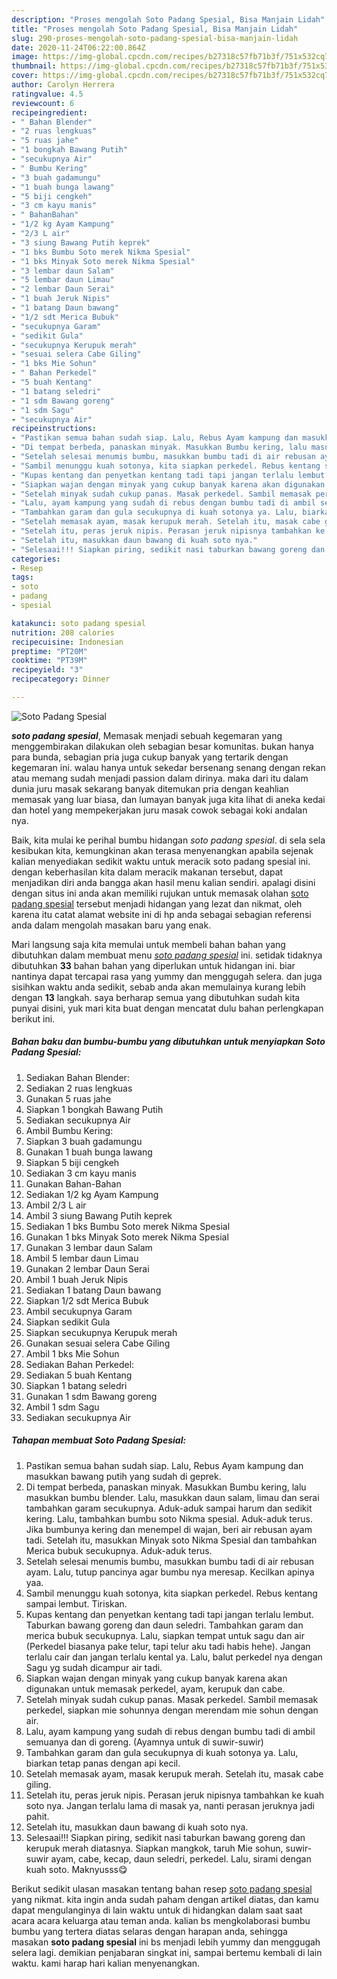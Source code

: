 ```yaml
---
description: "Proses mengolah Soto Padang Spesial, Bisa Manjain Lidah"
title: "Proses mengolah Soto Padang Spesial, Bisa Manjain Lidah"
slug: 290-proses-mengolah-soto-padang-spesial-bisa-manjain-lidah
date: 2020-11-24T06:22:00.864Z
image: https://img-global.cpcdn.com/recipes/b27318c57fb71b3f/751x532cq70/soto-padang-spesial-foto-resep-utama.jpg
thumbnail: https://img-global.cpcdn.com/recipes/b27318c57fb71b3f/751x532cq70/soto-padang-spesial-foto-resep-utama.jpg
cover: https://img-global.cpcdn.com/recipes/b27318c57fb71b3f/751x532cq70/soto-padang-spesial-foto-resep-utama.jpg
author: Carolyn Herrera
ratingvalue: 4.5
reviewcount: 6
recipeingredient:
- " Bahan Blender"
- "2 ruas lengkuas"
- "5 ruas jahe"
- "1 bongkah Bawang Putih"
- "secukupnya Air"
- " Bumbu Kering"
- "3 buah gadamungu"
- "1 buah bunga lawang"
- "5 biji cengkeh"
- "3 cm kayu manis"
- " BahanBahan"
- "1/2 kg Ayam Kampung"
- "2/3 L air"
- "3 siung Bawang Putih keprek"
- "1 bks Bumbu Soto merek Nikma Spesial"
- "1 bks Minyak Soto merek Nikma Spesial"
- "3 lembar daun Salam"
- "5 lembar daun Limau"
- "2 lembar Daun Serai"
- "1 buah Jeruk Nipis"
- "1 batang Daun bawang"
- "1/2 sdt Merica Bubuk"
- "secukupnya Garam"
- "sedikit Gula"
- "secukupnya Kerupuk merah"
- "sesuai selera Cabe Giling"
- "1 bks Mie Sohun"
- " Bahan Perkedel"
- "5 buah Kentang"
- "1 batang seledri"
- "1 sdm Bawang goreng"
- "1 sdm Sagu"
- "secukupnya Air"
recipeinstructions:
- "Pastikan semua bahan sudah siap. Lalu, Rebus Ayam kampung dan masukkan bawang putih yang sudah di geprek."
- "Di tempat berbeda, panaskan minyak. Masukkan Bumbu kering, lalu masukkan bumbu blender. Lalu, masukkan daun salam, limau dan serai tambahkan garam secukupnya. Aduk-aduk sampai harum dan sedikit kering. Lalu, tambahkan bumbu soto Nikma spesial. Aduk-aduk terus. Jika bumbunya kering dan menempel di wajan, beri air rebusan ayam tadi. Setelah itu, masukkan Minyak soto Nikma Spesial dan tambahkan Merica bubuk secukupnya. Aduk-aduk terus."
- "Setelah selesai menumis bumbu, masukkan bumbu tadi di air rebusan ayam. Lalu, tutup pancinya agar bumbu nya meresap. Kecilkan apinya yaa."
- "Sambil menunggu kuah sotonya, kita siapkan perkedel. Rebus kentang sampai lembut. Tiriskan."
- "Kupas kentang dan penyetkan kentang tadi tapi jangan terlalu lembut. Taburkan bawang goreng dan daun seledri. Tambahkan garam dan merica bubuk secukupnya. Lalu, siapkan tempat untuk sagu dan air (Perkedel biasanya pake telur, tapi telur aku tadi habis hehe). Jangan terlalu cair dan jangan terlalu kental ya. Lalu, balut perkedel nya dengan Sagu yg sudah dicampur air tadi."
- "Siapkan wajan dengan minyak yang cukup banyak karena akan digunakan untuk memasak perkedel, ayam, kerupuk dan cabe."
- "Setelah minyak sudah cukup panas. Masak perkedel. Sambil memasak perkedel, siapkan mie sohunnya dengan merendam mie sohun dengan air."
- "Lalu, ayam kampung yang sudah di rebus dengan bumbu tadi di ambil semuanya dan di goreng. (Ayamnya untuk di suwir-suwir)"
- "Tambahkan garam dan gula secukupnya di kuah sotonya ya. Lalu, biarkan tetap panas dengan api kecil."
- "Setelah memasak ayam, masak kerupuk merah. Setelah itu, masak cabe giling."
- "Setelah itu, peras jeruk nipis. Perasan jeruk nipisnya tambahkan ke kuah soto nya. Jangan terlalu lama di masak ya, nanti perasan jeruknya jadi pahit."
- "Setelah itu, masukkan daun bawang di kuah soto nya."
- "Selesaai!!! Siapkan piring, sedikit nasi taburkan bawang goreng dan kerupuk merah diatasnya. Siapkan mangkok, taruh Mie sohun, suwir-suwir ayam, cabe, kecap, daun seledri, perkedel. Lalu, sirami dengan kuah soto. Maknyusss😋"
categories:
- Resep
tags:
- soto
- padang
- spesial

katakunci: soto padang spesial 
nutrition: 208 calories
recipecuisine: Indonesian
preptime: "PT20M"
cooktime: "PT39M"
recipeyield: "3"
recipecategory: Dinner

---
```



![Soto Padang Spesial](https://img-global.cpcdn.com/recipes/b27318c57fb71b3f/751x532cq70/soto-padang-spesial-foto-resep-utama.jpg)

<b><i>soto padang spesial</i></b>, Memasak menjadi sebuah kegemaran yang menggembirakan dilakukan oleh sebagian besar komunitas. bukan hanya para bunda, sebagian pria juga cukup banyak yang tertarik dengan kegemaran ini. walau hanya untuk sekedar bersenang senang dengan rekan atau memang sudah menjadi passion dalam dirinya. maka dari itu dalam dunia juru masak sekarang banyak ditemukan pria dengan keahlian memasak yang luar biasa, dan lumayan banyak juga kita lihat di aneka kedai dan hotel yang mempekerjakan juru masak cowok sebagai koki andalan nya.

Baik, kita mulai ke perihal bumbu hidangan <i>soto padang spesial</i>. di sela sela kesibukan kita, kemungkinan akan terasa menyenangkan apabila sejenak kalian menyediakan sedikit waktu untuk meracik soto padang spesial ini. dengan keberhasilan kita dalam meracik makanan tersebut, dapat menjadikan diri anda bangga akan hasil menu kalian sendiri. apalagi disini dengan situs ini anda akan memiliki rujukan untuk memasak olahan <u>soto padang spesial</u> tersebut menjadi hidangan yang lezat dan nikmat, oleh karena itu catat alamat website ini di hp anda sebagai sebagian referensi anda dalam mengolah masakan baru yang enak.




Mari langsung saja kita memulai untuk membeli bahan bahan yang dibutuhkan dalam membuat menu <u><i>soto padang spesial</i></u> ini. setidak tidaknya dibutuhkan <b>33</b> bahan bahan yang diperlukan untuk hidangan ini. biar nantinya dapat tercapai rasa yang yummy dan menggugah selera. dan juga sisihkan waktu anda sedikit, sebab anda akan memulainya kurang lebih dengan <b>13</b> langkah. saya berharap semua yang dibutuhkan sudah kita punyai disini, yuk mari kita buat dengan mencatat dulu bahan perlengkapan berikut ini.

<!--inarticleads1-->

##### Bahan baku dan bumbu-bumbu yang dibutuhkan untuk menyiapkan Soto Padang Spesial:

1. Sediakan  Bahan Blender:
1. Sediakan 2 ruas lengkuas
1. Gunakan 5 ruas jahe
1. Siapkan 1 bongkah Bawang Putih
1. Sediakan secukupnya Air
1. Ambil  Bumbu Kering:
1. Siapkan 3 buah gadamungu
1. Gunakan 1 buah bunga lawang
1. Siapkan 5 biji cengkeh
1. Sediakan 3 cm kayu manis
1. Gunakan  Bahan-Bahan
1. Sediakan 1/2 kg Ayam Kampung
1. Ambil 2/3 L air
1. Ambil 3 siung Bawang Putih keprek
1. Sediakan 1 bks Bumbu Soto merek Nikma Spesial
1. Gunakan 1 bks Minyak Soto merek Nikma Spesial
1. Gunakan 3 lembar daun Salam
1. Ambil 5 lembar daun Limau
1. Gunakan 2 lembar Daun Serai
1. Ambil 1 buah Jeruk Nipis
1. Sediakan 1 batang Daun bawang
1. Siapkan 1/2 sdt Merica Bubuk
1. Ambil secukupnya Garam
1. Siapkan sedikit Gula
1. Siapkan secukupnya Kerupuk merah
1. Gunakan sesuai selera Cabe Giling
1. Ambil 1 bks Mie Sohun
1. Sediakan  Bahan Perkedel:
1. Sediakan 5 buah Kentang
1. Siapkan 1 batang seledri
1. Gunakan 1 sdm Bawang goreng
1. Ambil 1 sdm Sagu
1. Sediakan secukupnya Air




<!--inarticleads2-->

##### Tahapan membuat Soto Padang Spesial:

1. Pastikan semua bahan sudah siap. Lalu, Rebus Ayam kampung dan masukkan bawang putih yang sudah di geprek.
1. Di tempat berbeda, panaskan minyak. Masukkan Bumbu kering, lalu masukkan bumbu blender. Lalu, masukkan daun salam, limau dan serai tambahkan garam secukupnya. Aduk-aduk sampai harum dan sedikit kering. Lalu, tambahkan bumbu soto Nikma spesial. Aduk-aduk terus. Jika bumbunya kering dan menempel di wajan, beri air rebusan ayam tadi. Setelah itu, masukkan Minyak soto Nikma Spesial dan tambahkan Merica bubuk secukupnya. Aduk-aduk terus.
1. Setelah selesai menumis bumbu, masukkan bumbu tadi di air rebusan ayam. Lalu, tutup pancinya agar bumbu nya meresap. Kecilkan apinya yaa.
1. Sambil menunggu kuah sotonya, kita siapkan perkedel. Rebus kentang sampai lembut. Tiriskan.
1. Kupas kentang dan penyetkan kentang tadi tapi jangan terlalu lembut. Taburkan bawang goreng dan daun seledri. Tambahkan garam dan merica bubuk secukupnya. Lalu, siapkan tempat untuk sagu dan air (Perkedel biasanya pake telur, tapi telur aku tadi habis hehe). Jangan terlalu cair dan jangan terlalu kental ya. Lalu, balut perkedel nya dengan Sagu yg sudah dicampur air tadi.
1. Siapkan wajan dengan minyak yang cukup banyak karena akan digunakan untuk memasak perkedel, ayam, kerupuk dan cabe.
1. Setelah minyak sudah cukup panas. Masak perkedel. Sambil memasak perkedel, siapkan mie sohunnya dengan merendam mie sohun dengan air.
1. Lalu, ayam kampung yang sudah di rebus dengan bumbu tadi di ambil semuanya dan di goreng. (Ayamnya untuk di suwir-suwir)
1. Tambahkan garam dan gula secukupnya di kuah sotonya ya. Lalu, biarkan tetap panas dengan api kecil.
1. Setelah memasak ayam, masak kerupuk merah. Setelah itu, masak cabe giling.
1. Setelah itu, peras jeruk nipis. Perasan jeruk nipisnya tambahkan ke kuah soto nya. Jangan terlalu lama di masak ya, nanti perasan jeruknya jadi pahit.
1. Setelah itu, masukkan daun bawang di kuah soto nya.
1. Selesaai!!! Siapkan piring, sedikit nasi taburkan bawang goreng dan kerupuk merah diatasnya. Siapkan mangkok, taruh Mie sohun, suwir-suwir ayam, cabe, kecap, daun seledri, perkedel. Lalu, sirami dengan kuah soto. Maknyusss😋




Berikut sedikit ulasan masakan tentang bahan resep <u>soto padang spesial</u> yang nikmat. kita ingin anda sudah paham dengan artikel diatas, dan kamu dapat mengulanginya di lain waktu untuk di hidangkan dalam saat saat acara acara keluarga atau teman anda. kalian bs mengkolaborasi bumbu bumbu yang tertera diatas selaras dengan harapan anda, sehingga masakan <b>soto padang spesial</b> ini bs menjadi lebih yummy dan menggugah selera lagi. demikian penjabaran singkat ini, sampai bertemu kembali di lain waktu. kami harap hari kalian menyenangkan.

